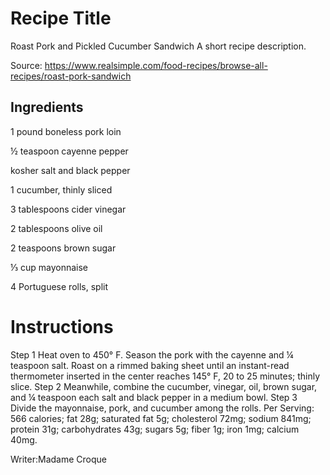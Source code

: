 # Recipe Title
Roast Pork and Pickled Cucumber Sandwich
A short recipe description.

Source: https://www.realsimple.com/food-recipes/browse-all-recipes/roast-pork-sandwich

## Ingredients
1 pound boneless pork loin

½ teaspoon cayenne pepper

kosher salt and black pepper

1 cucumber, thinly sliced

3 tablespoons cider vinegar

2 tablespoons olive oil

2 teaspoons brown sugar

⅓ cup mayonnaise

4 Portuguese rolls, split


# Instructions

Step 1
Heat oven to 450° F. Season the pork with the cayenne and ¼ teaspoon salt. Roast on a rimmed baking sheet until an instant-read thermometer inserted in the center reaches 145° F, 20 to 25 minutes; thinly slice.
Step 2
Meanwhile, combine the cucumber, vinegar, oil, brown sugar, and ¼ teaspoon each salt and black pepper in a medium bowl.
Step 3
Divide the mayonnaise, pork, and cucumber among the rolls.
Per Serving: 566 calories; fat 28g; saturated fat 5g; cholesterol 72mg; sodium 841mg; protein 31g; carbohydrates 43g; sugars 5g; fiber 1g; iron 1mg; calcium 40mg.

Writer:Madame Croque